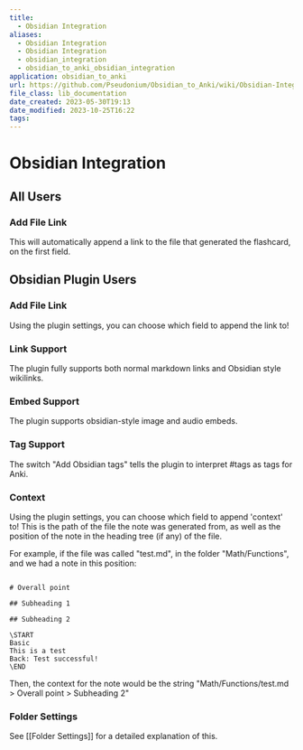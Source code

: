 ```yaml
---
title:
  - Obsidian Integration
aliases:
  - Obsidian Integration
  - Obsidian Integration
  - obsidian_integration
  - obsidian_to_anki_obsidian_integration
application: obsidian_to_anki
url: https://github.com/Pseudonium/Obsidian_to_Anki/wiki/Obsidian-Integration
file_class: lib_documentation
date_created: 2023-05-30T19:13
date_modified: 2023-10-25T16:22
tags: 
---
```

# Obsidian Integration

## All Users

### Add File Link

This will automatically append a link to the file that generated the flashcard, on the first field.

## Obsidian Plugin Users

### Add File Link

Using the plugin settings, you can choose which field to append the link to!

### Link Support

The plugin fully supports both normal markdown links and Obsidian style wikilinks.

### Embed Support

The plugin supports obsidian-style image and audio embeds.

### Tag Support

The switch "Add Obsidian tags" tells the plugin to interpret \#tags as tags for Anki.

### Context

Using the plugin settings, you can choose which field to append 'context' to! This is the path of the file the note was generated from, as well as the position of the note in the heading tree (if any) of the file.

For example, if the file was called "test.md", in the folder "Math/Functions", and we had a note in this position:

```

# Overall point

## Subheading 1

## Subheading 2

\START
Basic
This is a test
Back: Test successful!
\END

```

Then, the context for the note would be the string "Math/Functions/test.md > Overall point > Subheading 2"

### Folder Settings

See [[Folder Settings]] for a detailed explanation of this.

